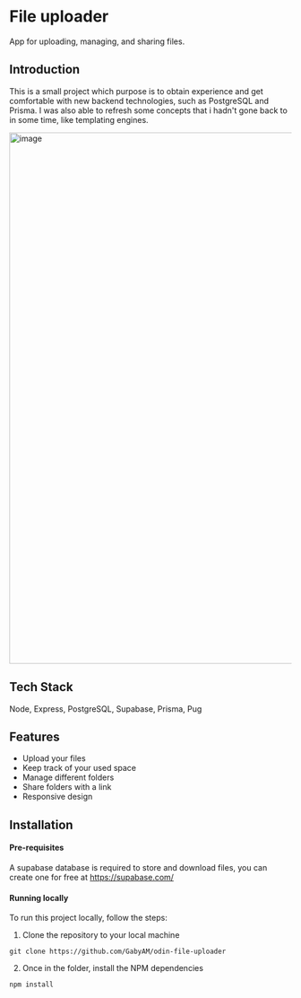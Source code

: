 # File uploader

App for uploading, managing, and sharing files. 


## Introduction
This is a small project which purpose is to obtain experience and get comfortable with new backend technologies, such as PostgreSQL and Prisma. I was also able to refresh some concepts that i hadn't gone back to in some time, like templating engines.

<img width="947" alt="image" src="https://github.com/user-attachments/assets/771e9d8e-e7ae-4c81-a518-9f0bb2529f16">


## Tech Stack

Node, Express, PostgreSQL, Supabase, Prisma, Pug


## Features

- Upload your files
- Keep track of your used space
- Manage different folders
- Share folders with a link 
- Responsive design

## Installation

#### Pre-requisites

A supabase database is required to store and download files, you can create one for free at https://supabase.com/ 

#### Running locally

To run this project locally, follow the steps:
1. Clone the repository to your local machine 
```
git clone https://github.com/GabyAM/odin-file-uploader
```
2. Once in the folder, install the NPM dependencies
```
npm install
```
